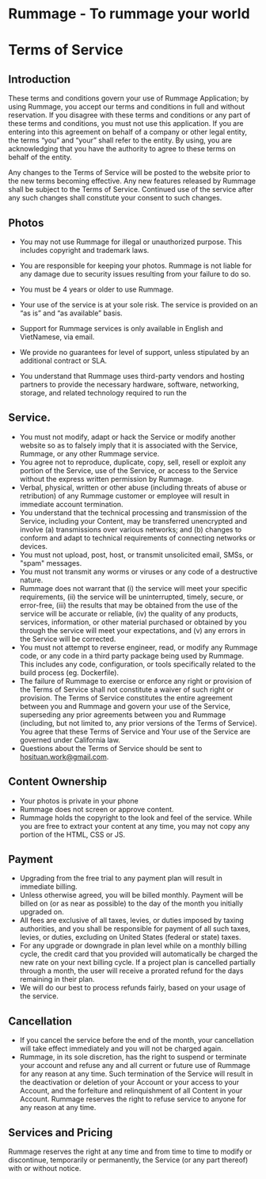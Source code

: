 # Rummage - To rummage your world

# Terms of Service
## Introduction
 These terms and conditions govern your use of Rummage Application; by using Rummage, you accept our terms and conditions in full and without reservation. If you disagree with these terms and conditions or any part of these terms and conditions, you must not use this application. If you are entering into this agreement on behalf of a company or other legal entity, the terms “you” and “your” shall refer to the entity. By using, you are acknowledging that you have the authority to agree to these terms on behalf of the entity.

Any changes to the Terms of Service will be posted to the website prior to the new terms becoming effective. Any new features released by Rummage shall be subject to the Terms of Service. Continued use of the service after any such changes shall constitute your consent to such changes.

## Photos

- You may not use Rummage for illegal or unauthorized purpose. This includes copyright and trademark laws.
 -  You are responsible for keeping your photos. Rummage is not liable for any damage due to security issues resulting from your failure to do so.
 -  You must be 4 years or older to use Rummage.

 -  Your use of the service is at your sole risk. The service is provided on an “as is” and “as available” basis.
 -  Support for Rummage services is only available in English and VietNamese, via email.
 -  We provide no guarantees for level of support, unless stipulated by an additional contract or SLA.
- You understand that Rummage uses third-party vendors and hosting partners to provide the necessary hardware, software, networking, storage, and related technology required to run the 
## Service.
 - You must not modify, adapt or hack the Service or modify another website so as to falsely imply that it is associated with the Service, Rummage, or any other Rummage service.
 - You agree not to reproduce, duplicate, copy, sell, resell or exploit any portion of the Service, use of the Service, or access to the Service without the express written permission by Rummage.
 - Verbal, physical, written or other abuse (including threats of abuse or retribution) of any Rummage customer or employee will result in immediate account termination.
 - You understand that the technical processing and transmission of the Service, including your Content, may be transferred unencrypted and involve (a) transmissions over various networks; and (b) changes to conform and adapt to technical requirements of connecting networks or devices.
 - You must not upload, post, host, or transmit unsolicited email, SMSs, or "spam" messages.
 - You must not transmit any worms or viruses or any code of a destructive nature.
 - Rummage does not warrant that (i) the service will meet your specific requirements, (ii) the service will be uninterrupted, timely, secure, or error-free, (iii) the results that may be obtained from the use of the service will be accurate or reliable, (iv) the quality of any products, services, information, or other material purchased or obtained by you through the service will meet your expectations, and (v) any errors in the Service will be corrected.
 - You must not attempt to reverse engineer, read, or modify any Rummage code, or any code in a third party package being used by Rummage. This includes any code, configuration, or tools specifically related to the build process (eg. Dockerfile).
- The failure of Rummage to exercise or enforce any right or provision of the Terms of Service shall not constitute a waiver of such right or provision. The Terms of Service constitutes the entire agreement between you and Rummage and govern your use of the Service, superseding any prior agreements between you and Rummage (including, but not limited to, any prior versions of the Terms of Service). You agree that these Terms of Service and Your use of the Service are governed under California law.
 - Questions about the Terms of Service should be sent to hosituan.work@gmail.com.
## Content Ownership

 - Your photos is private in your phone
 - Rummage does not screen or approve content.
 - Rummage holds the copyright to the look and feel of the service. While you are free to extract your content at any time, you may not copy any portion of the HTML, CSS or JS.
## Payment

 - Upgrading from the free trial to any payment plan will result in immediate billing.
 - Unless otherwise agreed, you will be billed monthly. Payment will be billed on (or as near as possible) to the day of the month you initially upgraded on.
 - All fees are exclusive of all taxes, levies, or duties imposed by taxing authorities, and you shall be responsible for payment of all such taxes, levies, or duties, excluding on United States (federal or state) taxes.
 - For any upgrade or downgrade in plan level while on a monthly billing cycle, the credit card that you provided will automatically be charged the new rate on your next billing cycle. If a project plan is cancelled partially through a month, the user will receive a prorated refund for the days remaining in their plan.
 - We will do our best to process refunds fairly, based on your usage of the service.
## Cancellation
 - If you cancel the service before the end of the month, your cancellation will take effect immediately and you will not be charged again.
 - Rummage, in its sole discretion, has the right to suspend or terminate your account and refuse any and all current or future use of Rummage for any reason at any time. Such termination of the Service will result in the deactivation or deletion of your Account or your access to your Account, and the forfeiture and relinquishment of all Content in your Account. Rummage reserves the right to refuse service to anyone for any reason at any time.
## Services and Pricing
 Rummage reserves the right at any time and from time to time to modify or discontinue, temporarily or permanently, the Service (or any part thereof) with or without notice.
